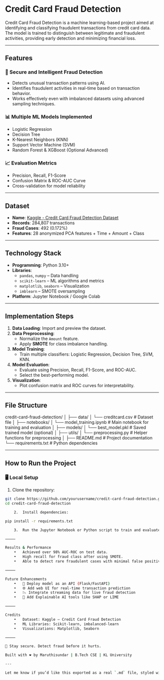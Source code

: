 



# Credit Card Fraud Detection

Credit Card Fraud Detection is a machine learning-based project aimed at identifying and classifying fraudulent transactions from credit card data. The model is trained to distinguish between legitimate and fraudulent activities, providing early detection and minimizing financial loss.

---

## Features

### 🔐 Secure and Intelligent Fraud Detection
- Detects unusual transaction patterns using AI.
- Identifies fraudulent activities in real-time based on transaction behavior.
- Works effectively even with imbalanced datasets using advanced sampling techniques.

### 📊 Multiple ML Models Implemented
- Logistic Regression
- Decision Tree
- K-Nearest Neighbors (KNN)
- Support Vector Machine (SVM)
- Random Forest & XGBoost (Optional Advanced)

### 📈 Evaluation Metrics
- Precision, Recall, F1-Score
- Confusion Matrix & ROC-AUC Curve
- Cross-validation for model reliability

---

## Dataset

- **Name**: [Kaggle - Credit Card Fraud Detection Dataset](https://www.kaggle.com/datasets/mlg-ulb/creditcardfraud)
- **Records**: 284,807 transactions
- **Fraud Cases**: 492 (0.172%)
- **Features**: 28 anonymized PCA features + Time + Amount + Class

---

## Technology Stack

- **Programming**: Python 3.10+
- **Libraries**: 
  - `pandas`, `numpy` – Data handling
  - `scikit-learn` – ML algorithms and metrics
  - `matplotlib`, `seaborn` – Visualization
  - `imblearn` – SMOTE oversampling
- **Platform**: Jupyter Notebook / Google Colab

---

## Implementation Steps

1. **Data Loading**: Import and preview the dataset.
2. **Data Preprocessing**:
   - Normalize the `Amount` feature.
   - Apply **SMOTE** for class imbalance handling.
3. **Model Training**:
   - Train multiple classifiers: Logistic Regression, Decision Tree, SVM, KNN.
4. **Model Evaluation**:
   - Evaluate using Precision, Recall, F1-Score, and ROC-AUC.
   - Select the best-performing model.
5. **Visualization**:
   - Plot confusion matrix and ROC curves for interpretability.

---

## File Structure

credit-card-fraud-detection/
│
├── data/
│   └── creditcard.csv              # Dataset file
│
├── notebooks/
│   └── model_training.ipynb        # Main notebook for training and evaluation
│
├── models/
│   └── best_model.pkl              # Saved trained model (optional)
│
├── utils/
│   └── preprocessing.py            # Helper functions for preprocessing
│
├── README.md                       # Project documentation
└── requirements.txt                # Python dependencies

---

## How to Run the Project

### 🖥️ Local Setup

1. Clone the repository:
```bash
git clone https://github.com/yourusername/credit-card-fraud-detection.git
cd credit-card-fraud-detection

	2.	Install dependencies:

pip install -r requirements.txt

	3.	Run the Jupyter Notebook or Python script to train and evaluate models.

⸻

Results & Performance
	•	Achieved over 98% AUC-ROC on test data.
	•	High recall for fraud class after using SMOTE.
	•	Able to detect rare fraudulent cases with minimal false positives.

⸻

Future Enhancements
	•	🚀 Deploy model as an API (Flask/FastAPI)
	•	🌐 Add web UI for real-time transaction prediction
	•	📉 Integrate streaming data for live fraud detection
	•	🧠 Add Explainable AI tools like SHAP or LIME

⸻

Credits
	•	Dataset: Kaggle – Credit Card Fraud Detection
	•	ML Libraries: Scikit-learn, imbalanced-learn
	•	Visualizations: Matplotlib, Seaborn

⸻

🔐 Stay secure. Detect fraud before it hurts.

Built with ❤️ by Maruthisundar | B.Tech CSE | KL University

---

Let me know if you’d like this exported as a real `.md` file, styled with badges, or linked to a live demo!